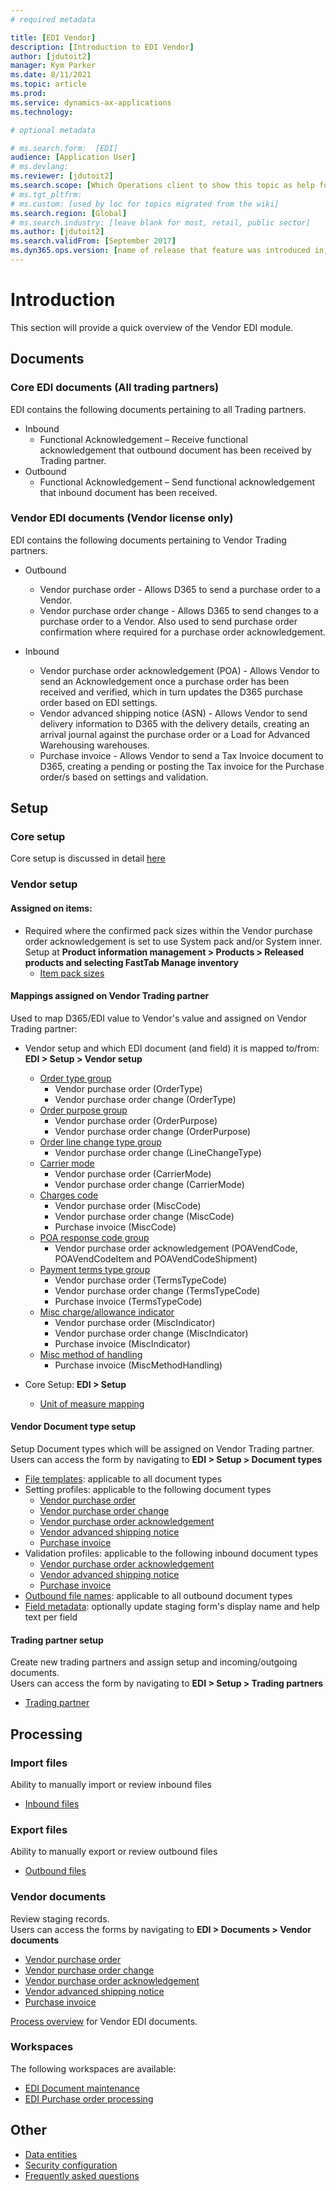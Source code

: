 ```yaml
---
# required metadata

title: [EDI Vendor]
description: [Introduction to EDI Vendor]
author: [jdutoit2]
manager: Kym Parker
ms.date: 8/11/2021
ms.topic: article
ms.prod: 
ms.service: dynamics-ax-applications
ms.technology: 

# optional metadata

# ms.search.form:  [EDI]
audience: [Application User]
# ms.devlang: 
ms.reviewer: [jdutoit2]
ms.search.scope: [Which Operations client to show this topic as help for, to be set by content strategist, see list here: https://microsoft.sharepoint.com/teams/DynDoc/_layouts/15/WopiFrame.aspx?sourcedoc={23419e1c-eb64-42e9-aa9b-79875b428718}&action=edit&wd=target%28Core%20Dynamics%20AX%20CP%20requirements%2Eone%7C4CC185C0%2DEFAA%2D42CD%2D94B9%2D8F2A45E7F61A%2FVersions%20list%20for%20docs%20topics%7CC14BE630%2D5151%2D49D6%2D8305%2D554B5084593C%2F%29]
# ms.tgt_pltfrm: 
# ms.custom: [used by loc for topics migrated from the wiki]
ms.search.region: [Global]
# ms.search.industry: [leave blank for most, retail, public sector]
ms.author: [jdutoit2]
ms.search.validFrom: [September 2017]
ms.dyn365.ops.version: [name of release that feature was introduced in, see list here: https://microsoft.sharepoint.com/teams/DynDoc/_layouts/15/WopiFrame.aspx?sourcedoc={23419e1c-eb64-42e9-aa9b-79875b428718}&action=edit&wd=target%28Core%20Dynamics%20AX%20CP%20requirements%2Eone%7C4CC185C0%2DEFAA%2D42CD%2D94B9%2D8F2A45E7F61A%2FVersions%20list%20for%20docs%20topics%7CC14BE630%2D5151%2D49D6%2D8305%2D554B5084593C%2F%29]
---
```


# Introduction
This section will provide a quick overview of the Vendor EDI module.

## Documents
### Core EDI documents (All trading partners)

EDI contains the following documents pertaining to all Trading partners.
- Inbound
	- Functional Acknowledgement – Receive functional acknowledgement that outbound document has been received by Trading partner.
- Outbound
	- Functional Acknowledgement – Send functional acknowledgement that inbound document has been received.

### Vendor EDI documents (Vendor license only)

EDI contains the following documents pertaining to Vendor Trading partners.
- Outbound
	- Vendor purchase order - Allows D365 to send a purchase order to a Vendor.
	- Vendor purchase order change - Allows D365 to send changes to a purchase order to a Vendor. Also used to send purchase order confirmation where required for a purchase order acknowledgement.

- Inbound
	- Vendor purchase order acknowledgement (POA) - Allows Vendor to send an Acknowledgement once a purchase order has been received and verified, which in turn updates the D365 purchase order based on EDI settings.
	- Vendor advanced shipping notice (ASN) - Allows Vendor to send delivery information to D365 with the delivery details, creating an arrival journal against the purchase order or a Load for Advanced Warehousing warehouses.
	- Purchase invoice - Allows Vendor to send a Tax Invoice document to D365, creating a pending or posting the Tax invoice for the Purchase order/s based on settings and validation.

## Setup
### Core setup
Core setup is discussed in detail [here](../../CORE/Introduction/Introduction.md#setup)

### Vendor setup

#### Assigned on items:
- Required where the confirmed pack sizes within the Vendor purchase order acknowledgement is set to use System pack and/or System inner. Setup at **Product information management > Products > Released products and selecting FastTab Manage inventory**
	- [Item pack sizes](../../CORE/Setup/Item-pack-sizes.md)

#### Mappings assigned on Vendor Trading partner
Used to map D365/EDI value to Vendor's value and assigned on Vendor Trading partner: <br>

- Vendor setup and which EDI document (and field) it is mapped to/from: **EDI > Setup > Vendor setup** <br>
	- [Order type group](../SETUP/VENDOR-SETUP/Order-type-group.md)
		- Vendor purchase order (OrderType)
		- Vendor purchase order change (OrderType)
	- [Order purpose group](../SETUP/VENDOR-SETUP/Order-purpose-group.md)
		- Vendor purchase order (OrderPurpose)
		- Vendor purchase order change (OrderPurpose)
	- [Order line change type group](../SETUP/VENDOR-SETUP/Order-line-change-type-group.md)
		- Vendor purchase order change (LineChangeType)
	- [Carrier mode](../SETUP/VENDOR-SETUP/Carrier-mode.md)
		- Vendor purchase order (CarrierMode)
		- Vendor purchase order change (CarrierMode)
	- [Charges code](../SETUP/VENDOR-SETUP/Charges-code.md)
		- Vendor purchase order (MiscCode)
		- Vendor purchase order change (MiscCode)
		- Purchase invoice (MiscCode)
	- [POA response code group](../SETUP/VENDOR-SETUP/POA-response-code-group.md)
		- Vendor purchase order acknowledgement (POAVendCode, POAVendCodeItem and POAVendCodeShipment)
	- [Payment terms type group](../SETUP/VENDOR-SETUP/Payment-terms-type-group.md)
		- Vendor purchase order (TermsTypeCode) 
		- Vendor purchase order change (TermsTypeCode)
		- Purchase invoice (TermsTypeCode)
	- [Misc charge/allowance indicator](../SETUP/VENDOR-SETUP/Misc-charge-allowance-indicator.md)
		- Vendor purchase order (MiscIndicator) 
		- Vendor purchase order change (MiscIndicator)
		- Purchase invoice (MiscIndicator)
	- [Misc method of handling](../SETUP/VENDOR-SETUP/Misc-method-of-handling.md)
		- Purchase invoice (MiscMethodHandling)

- Core Setup: **EDI > Setup** <br>
	- [Unit of measure mapping](../../CORE/Setup/UOM-mapping.md)

#### Vendor Document type setup
Setup Document types which will be assigned on Vendor Trading partner. <br>
Users can access the form by navigating to **EDI > Setup > Document types**

- [File templates](../../CORE/Setup/DocumentTypes/File-templates.md): applicable to all document types
- Setting profiles: applicable to the following document types
    - [Vendor purchase order](../SETUP/SETTING-PROFILES/Vendor-purchase-order.md)
    - [Vendor purchase order change](../SETUP/SETTING-PROFILES/Vendor-purchase-order-change.md)
    - [Vendor purchase order acknowledgement](../SETUP/SETTING-PROFILES/Vendor-purchase-order-acknowledgement.md)
    - [Vendor advanced shipping notice](../SETUP/SETTING-PROFILES/Vendor-advanced-shipping-notice.md)
    - [Purchase invoice](../SETUP/SETTING-PROFILES/Purchase-invoice.md)
- Validation profiles: applicable to the following inbound document types
    - [Vendor purchase order acknowledgement](../SETUP/VALIDATION-PROFILES/Vendor-purchase-order-acknowledgement.md)
    - [Vendor advanced shipping notice](../SETUP/VALIDATION-PROFILES/Vendor-advanced-shipping-notice.md)
    - [Purchase invoice](../SETUP/VALIDATION-PROFILES/Purchase-invoice.md)
- [Outbound file names](../../CORE/Setup/DocumentTypes/Outbound-filenames.md): applicable to all outbound document types
- [Field metadata](../../CORE/Setup/DocumentTypes/Field-metadata.md): optionally update staging form's display name and help text per field

#### Trading partner setup
Create new trading partners and assign setup and incoming/outgoing documents. <br>
Users can access the form by navigating to **EDI > Setup > Trading partners**
- [Trading partner](../SETUP/Trading-partner.md)

## Processing

### Import files
Ability to manually import or review inbound files
- [Inbound files](../../CORE/Managing-files/Inbound-files.md)

### Export files
Ability to manually export or review outbound files
- [Outbound files](../../CORE/Managing-files/Outbound-files.md)

### Vendor documents
Review staging records. <br>
Users can access the forms by navigating to **EDI > Documents > Vendor documents**
- [Vendor purchase order](../DOCUMENTS/Vendor-purchase-order.md)
- [Vendor purchase order change](../DOCUMENTS/Vendor-purchase-order-change.md)
- [Vendor purchase order acknowledgement](../DOCUMENTS/Vendor-purchase-order-acknowledgement.md)
- [Vendor advanced shipping notice](../DOCUMENTS/Vendor-advanced-shipping-notice.md)
- [Purchase invoice](../DOCUMENTS/Purchase-invoice.md)

[Process overview](Process-overview.md) for Vendor EDI documents.

### Workspaces
The following workspaces are available:
- [EDI Document maintenance](../../CORE/WORKSPACES/EDI-Document-maintenance-workspace.md)
- [EDI Purchase order processing](../WORKSPACES/EDI-Purchase-order-processing.md)

## Other
- [Data entities](../OTHER/Data-entities.md)
- [Security configuration](../../CORE/OTHER/Security-configuration.md)
- [Frequently asked questions](../OTHER/FAQ.md)
